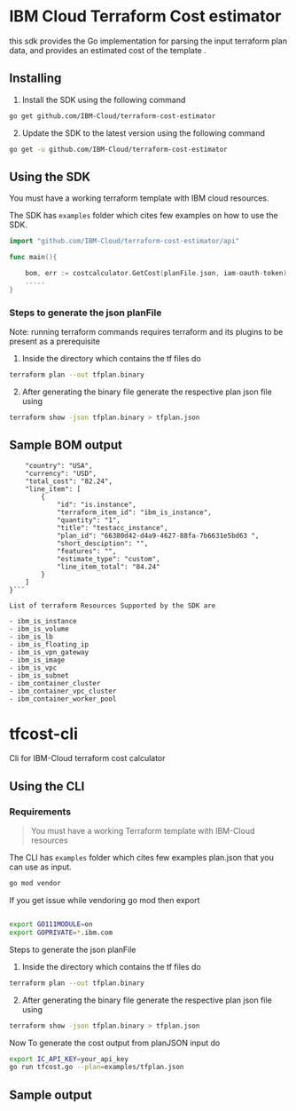 # IBM Cloud Terraform Cost estimator 

this sdk provides the Go implementation for parsing the input terraform plan data, and provides an estimated cost of the template .

## Installing

1. Install the SDK using the following command

```bash
go get github.com/IBM-Cloud/terraform-cost-estimator
```

2. Update the SDK to the latest version using the following command

```bash
go get -u github.com/IBM-Cloud/terraform-cost-estimator
```


## Using the SDK

You must have a working terraform template with IBM cloud resources.

The SDK has ```examples``` folder which cites few examples on how to use the SDK.

```go
import "github.com/IBM-Cloud/terraform-cost-estimator/api"

func main(){

    bom, err := costcalculator.GetCost(planFile.json, iam-oauth-token)
    .....
}
```

### Steps to generate the json planFile
 Note: running terraform commands requires terraform and its plugins to be present as a prerequisite
1. Inside the directory which contains the tf files do
```bash
terraform plan --out tfplan.binary
```
2. After generating the binary file generate the respective plan json file using
```bash
terraform show -json tfplan.binary > tfplan.json
```

## Sample BOM output

```json{
    "country": "USA",
    "currency": "USD",
    "total_cost": "82.24",
    "line_item": [
        {
            "id": "is.instance",
            "terraform_item_id": "ibm_is_instance",
            "quantity": "1",
            "title": "testacc_instance",
            "plan_id": "66380d42-d4a9-4627-88fa-7b6631e5bd63 ",
            "short_desciption": "",
            "features": "",
            "estimate_type": "custom",
            "line_item_total": "84.24"
        }
    ]
}```

List of terraform Resources Supported by the SDK are

- ibm_is_instance
- ibm_is_volume
- ibm_is_lb
- ibm_is_floating_ip
- ibm_is_vpn_gateway
- ibm_is_image      
- ibm_is_vpc   
- ibm_is_subnet      
- ibm_container_cluster
- ibm_container_vpc_cluster
- ibm_container_worker_pool
```
# tfcost-cli
Cli for IBM-Cloud terraform cost calculator

## Using the CLI
### Requirements
>You must have a working Terraform template with IBM-Cloud resources


The CLI has ```examples``` folder which cites few examples plan.json that you can use as input.

```bash
go mod vendor
```
If you get issue while vendoring go mod then export
```bash

export GO111MODULE=on
export GOPRIVATE=*.ibm.com
```

Steps to generate the json planFile
1. Inside the directory which contains the tf files do
```bash
terraform plan --out tfplan.binary
```
2. After generating the binary file generate the respective plan json file using
```bash
terraform show -json tfplan.binary > tfplan.json
```

Now To generate the cost output from planJSON input do

```bash
export IC_API_KEY=your_api_key
go run tfcost.go --plan=examples/tfplan.json
```

## Sample output



